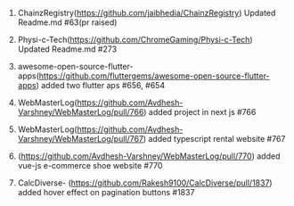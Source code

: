1. ChainzRegistry(https://github.com/jaibhedia/ChainzRegistry) Updated Readme.md  #63(pr raised)

2. Physi-c-Tech(https://github.com/ChromeGaming/Physi-c-Tech) Updated Readme.md  #273

3. awesome-open-source-flutter-apps(https://github.com/fluttergems/awesome-open-source-flutter-apps) added two flutter aps  #656,  #654

4. WebMasterLog(https://github.com/Avdhesh-Varshney/WebMasterLog/pull/766) added project in next js  #766
5. WebMasterLog(https://github.com/Avdhesh-Varshney/WebMasterLog/pull/767) added typescript rental website  #767
6. (https://github.com/Avdhesh-Varshney/WebMasterLog/pull/770) added vue-js e-commerce shoe website #770
7. CalcDiverse- (https://github.com/Rakesh9100/CalcDiverse/pull/1837) added hover effect on pagination buttons #1837


